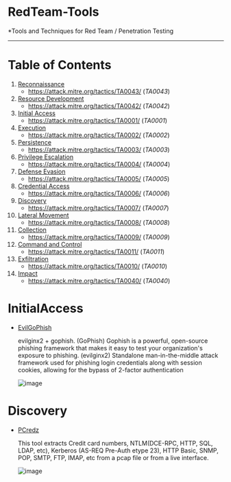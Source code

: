 # RedTeam-Tools

*Tools and Techniques for Red Team / Penetration Testing

---------------
# Table of Contents

1. [Reconnaissance](#reconnaissance)
    - https://attack.mitre.org/tactics/TA0043/ (*TA0043*)
2. [Resource Development](#resourcedevelopment)
    - https://attack.mitre.org/tactics/TA0042/ (*TA0042*)
3. [Initial Access](#initialaccess)
    - https://attack.mitre.org/tactics/TA0001/ (*TA0001*)
4. [Execution](#execution)
    - https://attack.mitre.org/tactics/TA0002/ (*TA0002*)
5. [Persistence](#persistence)
    - https://attack.mitre.org/tactics/TA0003/ (*TA0003*)
6. [Privilege Escalation](#privilegeescalation)
    - https://attack.mitre.org/tactics/TA0004/ (*TA0004*)
7. [Defense Evasion](#defenseevasion)
    - https://attack.mitre.org/tactics/TA0005/ (*TA0005*)
8. [Credential Access](#credentialaccess)
    - https://attack.mitre.org/tactics/TA0006/ (*TA0006*)
9. [Discovery](#discovery)
    - https://attack.mitre.org/tactics/TA0007/ (*TA0007*)
10. [Lateral Movement](#lateralmovement)
    - https://attack.mitre.org/tactics/TA0008/ (*TA0008*)
11. [Collection](#collection)
    - https://attack.mitre.org/tactics/TA0009/ (*TA0009*)
12. [Command and Control](#commandandcontrol)
    - https://attack.mitre.org/tactics/TA0011/ (*TA0011*)
13. [Exfiltration](#exfiltration)
    - https://attack.mitre.org/tactics/TA0010/ (*TA0010*)
14. [Impact](#impact)
    - https://attack.mitre.org/tactics/TA0040/ (*TA0040*)

InitialAccess
====================

* [EvilGoPhish](https://github.com/fin3ss3g0d/evilgophish)

	evilginx2 + gophish. (GoPhish) Gophish is a powerful, open-source phishing framework that makes it easy to test your organization's exposure to phishing. (evilginx2) Standalone man-in-the-middle attack framework used for phishing login credentials along with session cookies, allowing for the bypass of 2-factor authentication
    
    ![image](https://user-images.githubusercontent.com/100603074/191007680-890acda1-72ec-429e-9c91-b2cae55d7189.png)


Discovery
====================

* [PCredz](https://github.com/lgandx/PCredz)

	This tool extracts Credit card numbers, NTLM(DCE-RPC, HTTP, SQL, LDAP, etc), Kerberos (AS-REQ Pre-Auth etype 23), HTTP Basic, SNMP, POP, SMTP, FTP, IMAP, etc from a pcap file or from a live interface.

    ![image](https://user-images.githubusercontent.com/100603074/191007004-a0fd01f3-e01f-4bdb-b89e-887c85a7be91.png)

